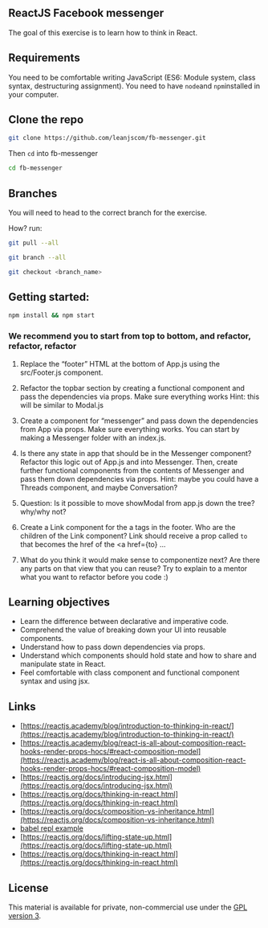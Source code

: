 ## ReactJS Facebook messenger

The goal of this exercise is to learn how to think in React.

## Requirements

You need to be comfortable writing JavaScript (ES6: Module system, class syntax, destructuring assignment).
You need to have `node`and `npm`installed in your computer.

## Clone the repo

```sh
git clone https://github.com/leanjscom/fb-messenger.git
```

Then `cd` into fb-messenger

```sh
cd fb-messenger
```

## Branches

You will need to head to the correct branch for the exercise.

How? run:

```sh
git pull --all

git branch --all

git checkout <branch_name>
```

## Getting started:

```sh
npm install && npm start
```

### We recommend you to start from top to bottom, and refactor, refactor, refactor

1. Replace the “footer” HTML at the bottom of App.js using the src/Footer.js component.

2. Refactor the topbar section by creating a functional component and pass the dependencies via props. Make sure everything works Hint: this will be similar to Modal.js

3. Create a component for “messenger” and pass down the dependencies from App via props. Make sure everything works. You can start by making a Messenger folder with an index.js.

4. Is there any state in app that should be in the Messenger component? Refactor this logic out of App.js and into Messenger. Then, create further functional components from the contents of Messenger and pass them down dependencies via props. Hint: maybe you could have a Threads component, and maybe Conversation?

5. Question: Is it possible to move showModal from app.js down the tree? why/why not?

6. Create a Link component for the a tags in the footer. Who are the children of the Link component? Link should receive a prop called `to` that becomes the href of the <a href={to} ...

7. What do you think it would make sense to componentize next? Are there any parts on that view that you can reuse? Try to explain to a mentor what you want to refactor before you code :)

## Learning objectives

- Learn the difference between declarative and imperative code.
- Comprehend the value of breaking down your UI into reusable components.
- Understand how to pass down dependencies via props.
- Understand which components should hold state and how to share and manipulate state in React.
- Feel comfortable with class component and functional component syntax and using jsx.

## Links

- [https://reactjs.academy/blog/introduction-to-thinking-in-react/](https://reactjs.academy/blog/introduction-to-thinking-in-react/)
- [https://reactjs.academy/blog/react-is-all-about-composition-react-hooks-render-props-hocs/#react-composition-model](https://reactjs.academy/blog/react-is-all-about-composition-react-hooks-render-props-hocs/#react-composition-model)
- [https://reactjs.org/docs/introducing-jsx.html](https://reactjs.org/docs/introducing-jsx.html)
- [https://reactjs.org/docs/thinking-in-react.html](https://reactjs.org/docs/thinking-in-react.html)
- [https://reactjs.org/docs/composition-vs-inheritance.html](https://reactjs.org/docs/composition-vs-inheritance.html)
- [babel repl example](https://babeljs.io/repl#?babili=false&browsers=&build=&builtIns=false&spec=false&loose=false&code_lz=JYWwDg9gTgLgBAJQKYEMDG8BmUIjgIilQ3wCg0IA7AZ3gAkkAbRiAYV0kqUvgF44AFAEo4vAHwEAFsHwBuUqQA8AE2AA3OGkYpq1AHIoQSXvgo8UwLlHxjScOCvWbtug0ZM4A7jbv24AbwZmNg4qbhgAX19FAHpVNVtY-LEgA&debug=false&forceAllTransforms=false&shippedProposals=false&circleciRepo=&evaluate=true&fileSize=false&timeTravel=false&sourceType=module&lineWrap=false&presets=es2015,es2016,es2017,react,stage-2&prettier=false&targets=&version=7.3.3)
- [https://reactjs.org/docs/lifting-state-up.html](https://reactjs.org/docs/lifting-state-up.html)
- [https://reactjs.org/docs/thinking-in-react.html](https://reactjs.org/docs/thinking-in-react.html)

## License

This material is available for private, non-commercial use under the [GPL version 3](http://www.gnu.org/licenses/gpl-3.0-standalone.html).
